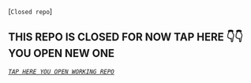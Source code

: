 [`Closed repo`]
## THIS REPO IS CLOSED FOR NOW TAP HERE 👇👇 YOU OPEN NEW ONE

 *[`TAP HERE YOU OPEN WORKING REPO`](https://github.com/ibrahimaitech/BLACK-PANTHER-XMD)*
